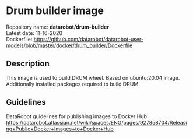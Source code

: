 # Drum builder image
Repository name: **datarobot/drum-builder**  
Latest date: 11-16-2020  
Dockerfile: https://github.com/datarobot/datarobot-user-models/blob/master/docker/drum_builder/Dockerfile

## Description
This image is used to build DRUM wheel.
Based on ubuntu:20.04 image. Additionally installed packages required to build DRUM.

## Guidelines
DataRobot guidelines for publishing images to Docker Hub
https://datarobot.atlassian.net/wiki/spaces/ENG/pages/927858704/Releasing+Public+Docker+Images+to+Docker+Hub